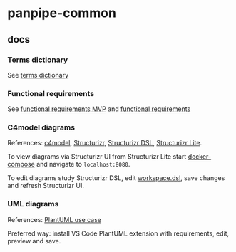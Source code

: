 # panpipe-common
## docs
### Terms dictionary
See [terms dictionary](docs/terms-dictionary.md)
### Functional requirements
See [functional requirements MVP](docs/functional-requirements-mvp.md) and [functional requirements](docs/functional-requirements.md)
### C4model diagrams
References:
[c4model](https://c4model.com/),
[Structurizr](https://docs.structurizr.com/),
[Structurizr DSL](https://docs.structurizr.com/dsl),
[Structurizr Lite](https://docs.structurizr.com/lite).

To view diagrams via Structurizr UI from Structurizr Lite 
start [docker-compose](diagrams/c4model/docker-compose.yml) and navigate to
`localhost:8080`.

To edit diagrams study Structurizr DSL, edit 
[workspace.dsl](diagrams/c4model/structurizr/workspace.dsl), save changes
and refresh Structurizr UI.
### UML diagrams
References: [PlantUML use case](https://plantuml.com/use-case-diagram)

Preferred way: install VS Code PlantUML extension with requirements, edit,
preview and save.
